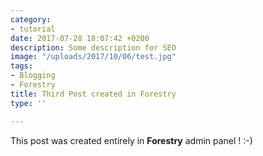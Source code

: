 ```yaml
---
category:
- tutorial
date: 2017-07-28 18:07:42 +0200
description: Some description for SEO
image: "/uploads/2017/10/06/test.jpg"
tags:
- Blogging
- Forestry
title: Third Post created in Forestry
type: ''

---
```



This post was created entirely in **Forestry** admin panel ! :-)